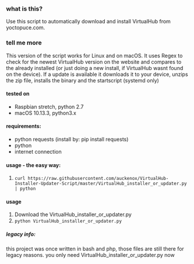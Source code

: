 ### what is this?
Use this script to automatically download and install VirtualHub from yoctopuce.com.

### tell me more
This version of the script works for Linux and on macOS.
It uses Regex to check for the newest VirtualHub version on the website and compares to the already installed (or just doing a new install, if VirtualHub wasnt found on the device).
If a update is available it downloads it to your device, unzips the zip file, installs the binary and the startscript (systemd only)

#### tested on
+  Raspbian stretch, python 2.7
+  macOS 10.13.3, python3.x

#### requirements:
* python requests (install by: pip install requests)
* python
* internet connection

#### usage - the easy way:
1. `curl https://raw.githubusercontent.com/auckenox/VirtualHub-Installer-Updater-Script/master/VirtualHub_installer_or_updater.py | python`

#### usage
1. Download the VirtualHub_installer_or_updater.py
2. `python VirtualHub_installer_or_updater.py`


##### legacy info:
this project was once written in bash and php, those files are still there for legacy reasons.
you only need VirtualHub_installer_or_updater.py now